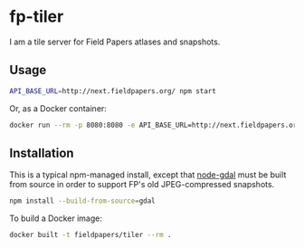 # fp-tiler

I am a tile server for Field Papers atlases and snapshots.

## Usage

```bash
API_BASE_URL=http://next.fieldpapers.org/ npm start
```

Or, as a Docker container:

```bash
docker run --rm -p 8080:8080 -e API_BASE_URL=http://next.fieldpapers.org/ fieldpapers/tiler
```

## Installation

This is a typical npm-managed install, except that
[node-gdal](https://github.com/naturalatlas/node-gdal) must be built from
source in order to support FP's old JPEG-compressed snapshots.

```bash
npm install --build-from-source=gdal
```

To build a Docker image:

```bash
docker built -t fieldpapers/tiler --rm .
```
